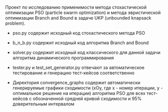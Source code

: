 Проект по исследованию применимости метода стохастической оптимизации PSO (particle swarm optimization) и метода эвристической оптимизации Branch and Bound в задаче UKP (unbounded knapsack problem).

* pso.py содержит исходный код стохастического метода PSO

* b_n_b.py содержит исходный код алгоритма Branch and Bound

* solver.py содержит исходный код классического для данной задачи алгоритма динамического программирования

* tester.py и test_set_generator.py отвечают за автоматическое тестирование и генерацию тест-кейсов соответственно

* Директория convergence_graphs содержит автоматически генерируемые графики сходимости (xOy, где x - номер итерации, y - оптимальное решение на итерации) алгоритма PSO для всех тест-кейсов с обозначенной средней кривой сходимости и 95% доверительным интервалом
